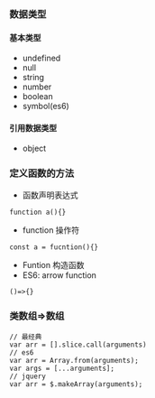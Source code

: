 ### 数据类型
#### 基本类型
- undefined
- null
- string
- number
- boolean
- symbol(es6)
#### 引用数据类型
- object

### 定义函数的方法
- 函数声明表达式
`````
function a(){}
`````
- function 操作符
`````
const a = fucntion(){}
`````
- Funtion 构造函数
- ES6: arrow function
``````
()=>{}
``````

### 类数组=>数组
``````
// 最经典
var arr = [].slice.call(arguments)
// es6
var arr = Array.from(arguments);
var args = [...arguments];
// jquery
var arr = $.makeArray(arguments);
``````